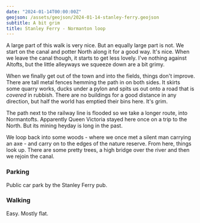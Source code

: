 ```yaml
---
date: "2024-01-14T00:00:00Z"
geojson: /assets/geojson/2024-01-14-stanley-ferry.geojson
subtitle: A bit grim
title: Stanley Ferry - Normanton loop
---
```

 

A large part of this walk is very nice. But an equally large part is not. We start on the canal and potter North along it for a good way. It's nice. When we leave the canal though, it starts to get less lovely. I've nothing against Altofts, but the little alleyways we squeeze down are a bit grimy. 

When we finally get out of the town and into the fields, things don't improve. There are tall metal fences hemming the path in on both sides. It skirts some quarry works, ducks under a pylon and spits us out onto a road that is _covered_ in rubbish. There are no buildings for a good distance in any direction, but half the world has emptied their bins here. It's grim.

The path next to the railway line is flooded so we take a longer route, into Normantofts. Apparently Queen Victoria stayed here once on a trip to the North. But its mining heyday is long in the past.

We loop back into some woods - where we once met a silent man carrying an axe - and carry on to the edges of the nature reserve. From here, things look up. There are some pretty trees, a high bridge over the river and then we rejoin the canal. 

### Parking 
Public car park by the Stanley Ferry pub.

### Walking
Easy. Mostly flat.
